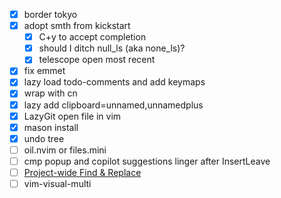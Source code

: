 - [x] border tokyo
- [x] adopt smth from kickstart
  - [x] C+y to accept completion
  - [x] should I ditch null_ls (aka none_ls)?
  - [x] telescope open most recent
- [x] fix emmet
- [x] lazy load todo-comments and add keymaps
- [x] wrap with cn
- [x] lazy add clipboard=unnamed,unnamedplus
- [x] LazyGit open file in vim
- [x] mason install
- [x] undo tree
- [ ] oil.nvim or files.mini
- [ ] cmp popup and copilot suggestions linger after InsertLeave
- [ ] [Project-wide Find & Replace](https://www.reddit.com/r/neovim/comments/1aox1us/comment/kq2f6t8/?utm_source=share&utm_medium=web2x&context=3)
- [ ] vim-visual-multi
